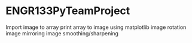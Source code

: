 # ENGR133PyTeamProject
Import image to array
print array to image using matplotlib
image rotation
image mirroring
image smoothing/sharpening



